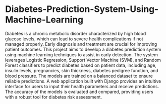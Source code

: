 # Diabetes-Prediction-System-Using-Machine-Learning
Diabetes is a chronic metabolic disorder characterized by high blood glucose levels, which can lead to severe health complications if not managed properly. Early diagnosis and treatment are crucial for improving patient outcomes. This project aims to develop a diabetes prediction system using machine learning techniques to assist in early detection. The system leverages Logistic Regression, Support Vector Machine (SVM), and Random Forest classifiers to predict diabetes based on patient data, including age, insulin levels, pregnancies, skin thickness, diabetes pedigree function, and blood pressure. The models are trained on a balanced dataset to ensure reliable predictions. A web application built with Django provides an intuitive interface for users to input their health parameters and receive predictions. The accuracy of the models is evaluated and compared, providing users with a robust tool for diabetes risk assessment.
